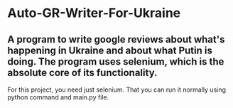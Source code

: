 # Auto-GR-Writer-For-Ukraine

A program to write google reviews about what's happening in Ukraine and about what Putin is doing. The program uses selenium, which is the absolute core of its functionality. 
---------------------------------------
For this project, you need just selenium. That you can run it normally using python command and main.py file.
